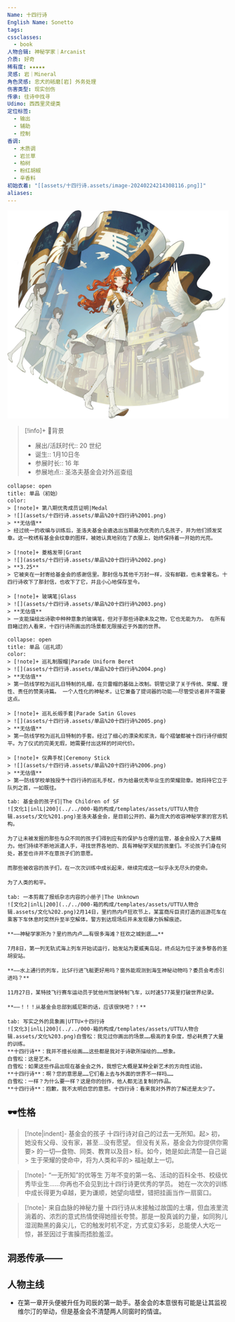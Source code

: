 ```yaml
---
Name: 十四行诗
English Name: Sonetto
tags: 
cssclasses:
  - book
人物合辑: 神秘学家｜Arcanist
介质: 好奇
稀有度: ★★★★★
灵感: 岩｜Mineral
角色灵感: 忠犬的砥磨[岩] 外务处理
伤害类型: 现实创伤
传承: 往诗中找寻
Udimo: 西西里灵缇类
定位标签:
  - 输出
  - 辅助
  - 控制
香调:
  - 木质调
  - 岩兰草
  - 柏树
  - 粉红胡椒
  - 辛香料
初始衣着: "[[assets/十四行诗.assets/image-20240224214308116.png]]"
aliases: 
---
```

![cover](assets/十四行诗.assets/image-20240224203957512.png)

> [!info]+ 🌆背景
> - 展出/活跃时代:: 20 世纪
> - 诞生:: 1月10日冬
> - 参展时长:: 16 年
> - 参展地点:: 圣洛夫基金会对外巡查组

````ad-flex
collapse: open
title: 单品（初始）
color: 
> [!note]+ 第八期优秀成员证明|Medal
> ![](assets/十四行诗.assets/单品%20十四行诗%2001.png)
> **无估值**
> 经过统一的收编与训练后，圣洛夫基金会遴选出当期最为优秀的几名孩子，并为他们颁发奖章。这一枚绣有基金会纹章的图样，被她认真地别在了衣服上，始终保持着一开始的光亮。

> [!note]+ 菱格发带|Grant
> ![](assets/十四行诗.assets/单品%20十四行诗%2002.png)
> **3.25**
> 它被夹在一封寄给基金会的感谢信里。那封信与其他千万封一样，没有邮戳，也未曾署名。十四行诗收下了那封信，也收下了它，并且小心地保存至今。

> [!note]+ 玻璃笔|Glass
> ![](assets/十四行诗.assets/单品%20十四行诗%2003.png)
> **无估值**
> 一支能描绘出诗歌中种种意象的玻璃笔，但对于那些诗歌未及之物，它也无能为力。 在所有目睹过的人看来，十四行诗所画出的场景都无限接近于外面的世界。
````

````ad-flex
collapse: open
title: 单品（巡礼颂）
color: 
> [!note]+ 巡礼制服帽|Parade Uniform Beret
> ![](assets/十四行诗.assets/单品%20十四行诗%2004.png)
> **无估值**
> 第一防线学校为巡礼日特制的礼帽，在贝雷帽的基础上改制。铜管记录了关于传统、荣耀、理性、责任的赞美诗篇。 一个人性化的神秘术，让它兼备了提词器的功能——尽管受访者并不需要这点。

> [!note]+ 巡礼长缎手套|Parade Satin Gloves
> ![](assets/十四行诗.assets/单品%20十四行诗%2005.png)
> **无估值**
> 第一防线学校为巡礼日特制的手套。经过了细心的漂染和浆洗，每个褶皱都被十四行诗仔细熨平。为了仪式的完美无瑕，她需要付出这样的时间代价。

> [!note]+ 仪典手杖|Ceremony Stick
> ![](assets/十四行诗.assets/单品%20十四行诗%2006.png)
> **无估值**
> 第一防线学校单独授予十四行诗的巡礼手杖，作为给最优秀毕业生的荣耀勋章。她将持它立于队列之首，一如既往。
````

````tab
tab: 基金会的孩子们|The Children of SF
![文化1|inlL|200](../../000-箱的构成/templates/assets/UTTU人物合辑.assets/文化%201.png)圣洛夫基金会，是目前公开的、最为庞大的收容神秘学家的官方机构。

为了让未被发掘的那些与众不同的孩子们得到应有的保护与合理的监管，基金会投入了大量精力。他们持续不断地派遣人手，寻找世界各地的、具有神秘学天赋的孩童们。不论孩子们身在何处，甚至也许并不在意孩子们的意愿。

而那些被收容的孩子们，在一次次训练中成长起来，继续完成这一似乎永无尽头的使命。

为了人类的和平。

tab: 一本剪裁了报纸杂志内容的小册子|The Unknown
![文化2|inlL|200](../../000-箱的构成/templates/assets/UTTU人物合辑.assets/文化%202.png)2月14日，里约热内卢狂欢节上，某富商斥巨资打造的巡游花车在乘客下车休息时突然升至半空解体，警方到达现场后并未发现暴力拆解痕迹。

**——神秘学家所为？里约热内卢……有很多海滩？狂欢之城到底……** 

7月8日，第一列无轨式海上列车开始试运行，始发站为夏威夷岛站，终点站为位于波多黎各的圣胡安站。

**——水上通行的列车，比SF行进飞艇更好用吗？窗外能观测到海生神秘动物吗？委员会考虑引进吗？** 

11月27日，某特技飞行赛车运动员于犹他州驾驶特制飞车，以时速577英里打破世界纪录。

**——！！！从基金会总部到威尼斯的话，应该很快吧？！**

tab: 写实之外的具象画|UTTU×十四行诗
![文化3|inlL|200](../../000-箱的构成/templates/assets/UTTU人物合辑.assets/文化%203.png)白雪松：我见过你画出的场景……极高的复杂度，想必耗费了大量的训练。
**十四行诗**：我并不擅长绘画……这些都是我对于诗歌所描绘的……想象。
白雪松：这是艺术。
白雪松：如果这些作品出现在基金会之外，我想它大概是某种全新艺术的方向性试验。
**十四行诗**：啊？您的意思是……它们看上去与外面的世界不一样吗……
白雪松：一样？为什么要一样？这是你的创作，他人都无法复制的作品。
**十四行诗**：抱歉，我不太明白您的意思。十四行诗：看来我对外界的了解还是太少了。
````

## 🕶性格

> [!note|indent]- 基金会的孩子
> 十四行诗对自己的过去一无所知。起> 初，她没有父母、没有家，甚至…没有愿望。
> 但没有关系，基金会为你提供你需要> 的一切—食物、同类、教育以及目> 标。如今，她是如此清楚—自己诞> 生于荣耀的使命中，将为人类和平的> 福祉献上一切。

> [!note]- “一无所知”的优等生
> 万年不变的第一名、活动的百科全书、校级优秀毕业生……你再也不会见到比十四行诗更优秀的学员。
> 她在一次次的训练中成长得更为卓越，更为谦顺，她望向墙壁，错把挂画当作一扇窗口。

> [!note]- 来自血脉的神秘力量
> 十四行诗从末接触过故国的土壤，但血液里流淌着的、浓烈的意式热情使得她擅长夸赞。那是一股真诚的力量，如同狗儿湿润黝黑的鼻尖儿，它的触发时机不定，方式变幻多彩，总能使人大吃一惊，甚至因过于害臊而捂脸羞涩。


## 洞悉传承——


## 人物主线

- 在第一章开头便被升任为司辰的第一助手。基金会的本意很有可能是让其监视维尔汀的举动，但是基金会不清楚两人同窗时的情谊。

